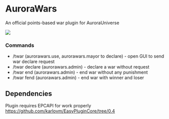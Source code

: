 # AuroraWars
An official points-based war plugin for AuroraUniverse


![](https://i.imgur.com/ljsuQl3.gif)

### Commands
- /twar (aurorawars.use, aurorawars.mayor to declare) - open GUI to send war declare request 
- /twar declare <attacker> <victim> (aurorawars.admin) - declare a war without request
- /twar end <town> (aurorawars.admin) - end war without any punishment
- /twar fend <town> (aurorawars.admin) - end war with winner and loser
  
## Dependencies 
Plugin requires EPCAPI for work properly
https://github.com/karlovm/EasyPluginCore/tree/0.4
